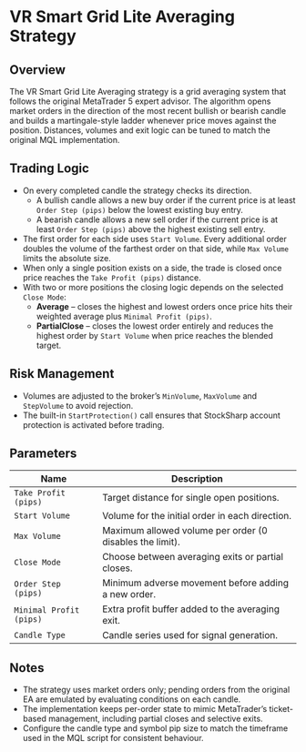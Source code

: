 # VR Smart Grid Lite Averaging Strategy

## Overview
The VR Smart Grid Lite Averaging strategy is a grid averaging system that follows the original MetaTrader 5 expert advisor. The algorithm opens market orders in the direction of the most recent bullish or bearish candle and builds a martingale-style ladder whenever price moves against the position. Distances, volumes and exit logic can be tuned to match the original MQL implementation.

## Trading Logic
- On every completed candle the strategy checks its direction.
  - A bullish candle allows a new buy order if the current price is at least `Order Step (pips)` below the lowest existing buy entry.
  - A bearish candle allows a new sell order if the current price is at least `Order Step (pips)` above the highest existing sell entry.
- The first order for each side uses `Start Volume`. Every additional order doubles the volume of the farthest order on that side, while `Max Volume` limits the absolute size.
- When only a single position exists on a side, the trade is closed once price reaches the `Take Profit (pips)` distance.
- With two or more positions the closing logic depends on the selected `Close Mode`:
  - **Average** – closes the highest and lowest orders once price hits their weighted average plus `Minimal Profit (pips)`.
  - **PartialClose** – closes the lowest order entirely and reduces the highest order by `Start Volume` when price reaches the blended target.

## Risk Management
- Volumes are adjusted to the broker’s `MinVolume`, `MaxVolume` and `StepVolume` to avoid rejection.
- The built-in `StartProtection()` call ensures that StockSharp account protection is activated before trading.

## Parameters
| Name | Description |
| ---- | ----------- |
| `Take Profit (pips)` | Target distance for single open positions. |
| `Start Volume` | Volume for the initial order in each direction. |
| `Max Volume` | Maximum allowed volume per order (0 disables the limit). |
| `Close Mode` | Choose between averaging exits or partial closes. |
| `Order Step (pips)` | Minimum adverse movement before adding a new order. |
| `Minimal Profit (pips)` | Extra profit buffer added to the averaging exit. |
| `Candle Type` | Candle series used for signal generation. |

## Notes
- The strategy uses market orders only; pending orders from the original EA are emulated by evaluating conditions on each candle.
- The implementation keeps per-order state to mimic MetaTrader’s ticket-based management, including partial closes and selective exits.
- Configure the candle type and symbol pip size to match the timeframe used in the MQL script for consistent behaviour.
